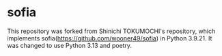 # sofia

This repository was forked from Shinichi TOKUMOCHI's repository, which implements sofia(https://github.com/wooner49/sofia) in Python 3.9.21. It was changed to use Python 3.13 and poetry.
